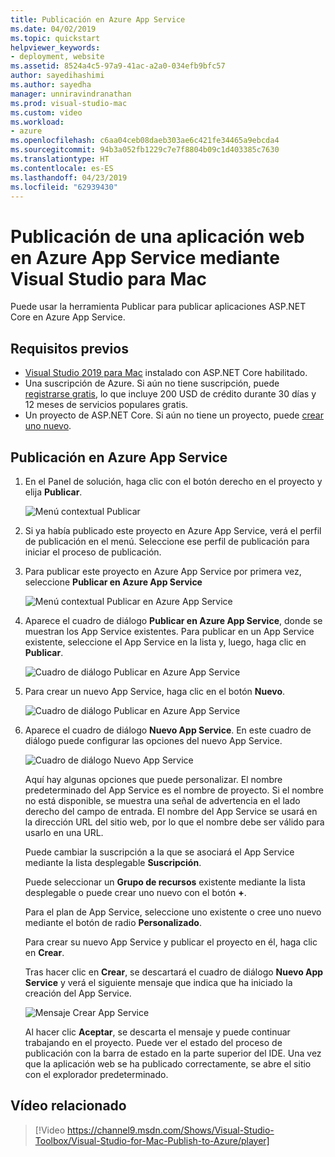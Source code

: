 ```yaml
---
title: Publicación en Azure App Service
ms.date: 04/02/2019
ms.topic: quickstart
helpviewer_keywords:
- deployment, website
ms.assetid: 8524a4c5-97a9-41ac-a2a0-034efb9bfc57
author: sayedihashimi
ms.author: sayedha
manager: unniravindranathan
ms.prod: visual-studio-mac
ms.custom: video
ms.workload:
- azure
ms.openlocfilehash: c6aa04ceb08daeb303ae6c421fe34465a9ebcda4
ms.sourcegitcommit: 94b3a052fb1229c7e7f8804b09c1d403385c7630
ms.translationtype: HT
ms.contentlocale: es-ES
ms.lasthandoff: 04/23/2019
ms.locfileid: "62939430"
---
```

# <a name="publish-a-web-app-to-azure-app-service-using-visual-studio-for-mac"></a>Publicación de una aplicación web en Azure App Service mediante Visual Studio para Mac

Puede usar la herramienta Publicar para publicar aplicaciones ASP.NET Core en Azure App Service.

## <a name="prerequisites"></a>Requisitos previos

- [Visual Studio 2019 para Mac](https://visualstudio.microsoft.com/downloads/?utm_medium=microsoft&utm_source=docs.microsoft.com&utm_campaign=inline+link&utm_content=download+vs4mac2019) instalado con ASP.NET Core habilitado.
- Una suscripción de Azure. Si aún no tiene suscripción, puede [registrarse gratis](https://azure.microsoft.com/free/dotnet/), lo que incluye 200 USD de crédito durante 30 días y 12 meses de servicios populares gratis.
- Un proyecto de ASP.NET Core. Si aún no tiene un proyecto, puede [crear uno nuevo](~/create-new-projects.md).

## <a name="publish-to-azure-app-service"></a>Publicación en Azure App Service

 1. En el Panel de solución, haga clic con el botón derecho en el proyecto y elija **Publicar**.

    ![Menú contextual Publicar](media/publish-context-menu.png)

 2. Si ya había publicado este proyecto en Azure App Service, verá el perfil de publicación en el menú. Seleccione ese perfil de publicación para iniciar el proceso de publicación.

 3. Para publicar este proyecto en Azure App Service por primera vez, seleccione **Publicar en Azure App Service**

    ![Menú contextual Publicar en Azure App Service](media/publish-to-azure-context-menu.png)

 4. Aparece el cuadro de diálogo **Publicar en Azure App Service**, donde se muestran los App Service existentes. Para publicar en un App Service existente, seleccione el App Service en la lista y, luego, haga clic en **Publicar**.

    ![Cuadro de diálogo Publicar en Azure App Service](media/publish-to-app-service-dialog.png)

 5. Para crear un nuevo App Service, haga clic en el botón **Nuevo**.

    ![Cuadro de diálogo Publicar en Azure App Service](media/publish-to-app-service-dialog-new-selected.png)

 6. Aparece el cuadro de diálogo **Nuevo App Service**. En este cuadro de diálogo puede configurar las opciones del nuevo App Service.

    ![Cuadro de diálogo Nuevo App Service](media/publish-new-app-service.png)

    Aquí hay algunas opciones que puede personalizar. El nombre predeterminado del App Service es el nombre de proyecto. Si el nombre no está disponible, se muestra una señal de advertencia en el lado derecho del campo de entrada. El nombre del App Service se usará en la dirección URL del sitio web, por lo que el nombre debe ser válido para usarlo en una URL.

    Puede cambiar la suscripción a la que se asociará el App Service mediante la lista desplegable **Suscripción**.

    Puede seleccionar un **Grupo de recursos** existente mediante la lista desplegable o puede crear uno nuevo con el botón **+**.

    Para el plan de App Service, seleccione uno existente o cree uno nuevo mediante el botón de radio **Personalizado**.

    Para crear su nuevo App Service y publicar el proyecto en él, haga clic en **Crear**.

    Tras hacer clic en **Crear**, se descartará el cuadro de diálogo **Nuevo App Service** y verá el siguiente mensaje que indica que ha iniciado la creación del App Service.

      ![Mensaje Crear App Service](media/publish-create-app-service-message.png)

    Al hacer clic **Aceptar**, se descarta el mensaje y puede continuar trabajando en el proyecto. Puede ver el estado del proceso de publicación con la barra de estado en la parte superior del IDE. Una vez que la aplicación web se ha publicado correctamente, se abre el sitio con el explorador predeterminado.

## <a name="related-video"></a>Vídeo relacionado

> [!Video https://channel9.msdn.com/Shows/Visual-Studio-Toolbox/Visual-Studio-for-Mac-Publish-to-Azure/player]
